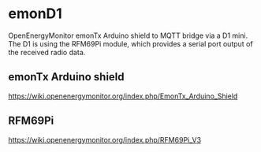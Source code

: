 # emonD1
OpenEnergyMonitor emonTx Arduino shield to MQTT bridge via a D1 mini.
The D1 is using the RFM69Pi module, which provides a serial port output of the received radio data.

## emonTx Arduino shield
https://wiki.openenergymonitor.org/index.php/EmonTx_Arduino_Shield

## RFM69Pi
https://wiki.openenergymonitor.org/index.php/RFM69Pi_V3
